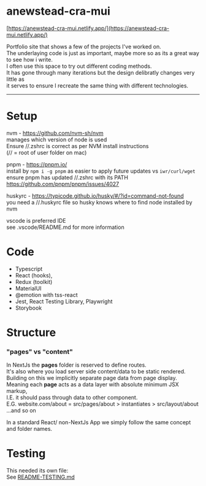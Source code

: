 # anewstead-cra-mui

[https://anewstead-cra-mui.netlify.app/](https://anewstead-cra-mui.netlify.app/)

Portfolio site that shows a few of the projects I've worked on.  
The underlaying code is just as important, maybe more so as its a great way to see how i write.  
I often use this space to try out different coding methods.  
It has gone through many iterations but the design delibratly changes very little as  
it serves to ensure I recreate the same thing with different technologies.  


-----  
# Setup
nvm - https://github.com/nvm-sh/nvm  
manages which version of node is used  
Ensure //.zshrc is correct as per NVM install instructions  
(// = root of user folder on mac)  

pnpm - https://pnpm.io/  
install by `npm i -g pnpm` as easier to apply future updates vs `iwr/curl/wget`  
ensure pnpm has updated //.zshrc with its PATH  
https://github.com/pnpm/pnpm/issues/4027

huskyrc - https://typicode.github.io/husky/#/?id=command-not-found  
you need a //.huskyrc file so husky knows where to find node installed by nvm

vscode is preferred IDE  
see .vscode/README.md for more information

# Code
- Typescript
- React (hooks),
- Redux (toolkit)
- MaterialUI
- @emotion with tss-react
- Jest, React Testing Library, Playwright
- Storybook

# Structure
### "pages" vs "content"
In NextJs the **pages** folder is reserved to define routes.  
It's also where you load server side content/data to be static rendered.  
Building on this we implicitly separate page data from page display.  
Meaning each **page** acts as a data layer with absolute minimum JSX markup,  
I.E. it should pass through data to other component.  
E.G. website.com/about = src/pages/about > instantiates > src/layout/about ...and so on  

In a standard React/ non-NextJs App we simply follow the same concept and folder names.

# Testing 
This needed its own file:  
See [README-TESTING.md](/README-TESTING.md)




